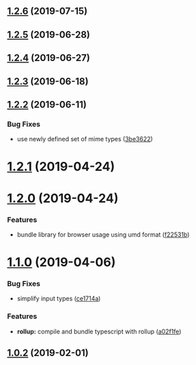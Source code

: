 ## [1.2.6](https://github.com/pascaliske/mime-types/compare/v1.2.5...v1.2.6) (2019-07-15)



## [1.2.5](https://github.com/pascaliske/mime-types/compare/v1.2.4...v1.2.5) (2019-06-28)



## [1.2.4](https://github.com/pascaliske/mime-types/compare/v1.2.3...v1.2.4) (2019-06-27)



## [1.2.3](https://github.com/pascaliske/mime-types/compare/v1.2.2...v1.2.3) (2019-06-18)



## [1.2.2](https://github.com/pascaliske/mime-types/compare/v1.2.1...v1.2.2) (2019-06-11)


### Bug Fixes

* use newly defined set of mime types ([3be3622](https://github.com/pascaliske/mime-types/commit/3be3622))



# [1.2.1](https://github.com/pascaliske/mime-types/compare/v1.2.0...v1.2.1) (2019-04-24)



# [1.2.0](https://github.com/pascaliske/mime-types/compare/v1.1.0...v1.2.0) (2019-04-24)


### Features

* bundle library for browser usage using umd format ([f22531b](https://github.com/pascaliske/mime-types/commit/f22531b))



# [1.1.0](https://github.com/pascaliske/mime-types/compare/v1.0.2...v1.1.0) (2019-04-06)


### Bug Fixes

* simplify input types ([ce1714a](https://github.com/pascaliske/mime-types/commit/ce1714a))


### Features

* **rollup:** compile and bundle typescript with rollup ([a02f1fe](https://github.com/pascaliske/mime-types/commit/a02f1fe))



## [1.0.2](https://github.com/pascaliske/mime-types/compare/v1.0.1...v1.0.2) (2019-02-01)




